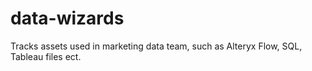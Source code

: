 # data-wizards
Tracks assets used in marketing data team, such as Alteryx Flow, SQL, Tableau files ect.
